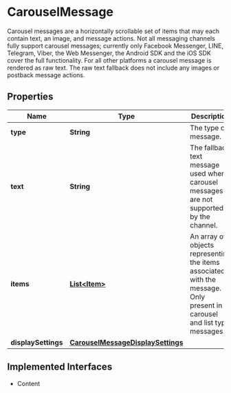 

# CarouselMessage

Carousel messages are a horizontally scrollable set of items that may each contain text, an image, and message actions. Not all messaging channels fully support carousel messages; currently only Facebook Messenger, LINE, Telegram, Viber, the Web Messenger, the Android SDK and the iOS SDK cover the full functionality. For all other platforms a carousel message is rendered as raw text. The raw text fallback does not include any images or postback message actions.
## Properties

Name | Type | Description | Notes
------------ | ------------- | ------------- | -------------
**type** | **String** | The type of message. | 
**text** | **String** | The fallback text message used when carousel messages are not supported by the channel. |  [optional] [readonly]
**items** | [**List&lt;Item&gt;**](Item.md) | An array of objects representing the items associated with the message. Only present in carousel and list type messages. | 
**displaySettings** | [**CarouselMessageDisplaySettings**](CarouselMessageDisplaySettings.md) |  |  [optional]


## Implemented Interfaces

* Content


